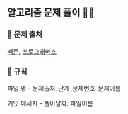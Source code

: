 ## 알고리즘 문제 풀이 ✊🏻



### 📕 문제 출처
<a href="https://www.acmicpc.net/">백준</a>, <a href="https://programmers.co.kr/">프로그래머스</a><br>

### 📕 규칙
파일 명 - 문제출처_단계_문제번호_문제이름 <br>



커밋 메세지 - 풀이날짜: 파일이름 <br>
